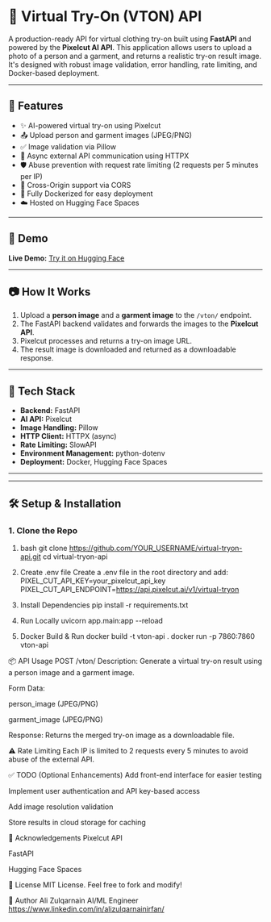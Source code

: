 # 🧥 Virtual Try-On (VTON) API

A production-ready API for virtual clothing try-on built using **FastAPI** and powered by the **Pixelcut AI API**. This application allows users to upload a photo of a person and a garment, and returns a realistic try-on result image. It's designed with robust image validation, error handling, rate limiting, and Docker-based deployment.

---

## 🚀 Features

- ✨ AI-powered virtual try-on using Pixelcut
- 📤 Upload person and garment images (JPEG/PNG)
- ✅ Image validation via Pillow
- 🔁 Async external API communication using HTTPX
- 🛡️ Abuse prevention with request rate limiting (2 requests per 5 minutes per IP)
- 🔄 Cross-Origin support via CORS
- 🐳 Fully Dockerized for easy deployment
- ☁️ Hosted on Hugging Face Spaces

---

## 🧪 Demo

**Live Demo:** [Try it on Hugging Face](https://huggingface.co/spaces/YOUR_USERNAME/YOUR_SPACE_NAME)

---

## 📷 How It Works

1. Upload a **person image** and a **garment image** to the `/vton/` endpoint.
2. The FastAPI backend validates and forwards the images to the **Pixelcut API**.
3. Pixelcut processes and returns a try-on image URL.
4. The result image is downloaded and returned as a downloadable response.

---

## 🔧 Tech Stack

- **Backend:** FastAPI
- **AI API:** Pixelcut
- **Image Handling:** Pillow
- **HTTP Client:** HTTPX (async)
- **Rate Limiting:** SlowAPI
- **Environment Management:** python-dotenv
- **Deployment:** Docker, Hugging Face Spaces

---

---

## 🛠️ Setup & Installation

### 1. Clone the Repo

1. bash
git clone https://github.com/YOUR_USERNAME/virtual-tryon-api.git
cd virtual-tryon-api

2. Create .env file
Create a .env file in the root directory and add:
PIXEL_CUT_API_KEY=your_pixelcut_api_key
PIXEL_CUT_API_ENDPOINT=https://api.pixelcut.ai/v1/virtual-tryon

4. Install Dependencies
pip install -r requirements.txt

5. Run Locally
uvicorn app.main:app --reload

6. Docker Build & Run
docker build -t vton-api .
docker run -p 7860:7860 vton-api

📦 API Usage
POST /vton/
Description: Generate a virtual try-on result using a person image and a garment image.

Form Data:

person_image (JPEG/PNG)

garment_image (JPEG/PNG)

Response: Returns the merged try-on image as a downloadable file.

⚠️ Rate Limiting
Each IP is limited to 2 requests every 5 minutes to avoid abuse of the external API.

✅ TODO (Optional Enhancements)
Add front-end interface for easier testing

Implement user authentication and API key-based access

Add image resolution validation

Store results in cloud storage for caching

🙌 Acknowledgements
Pixelcut API

FastAPI

Hugging Face Spaces

📄 License
MIT License. Feel free to fork and modify!

👤 Author
Ali Zulqarnain
AI/ML Engineer 
https://www.linkedin.com/in/alizulqarnainirfan/
